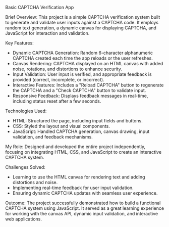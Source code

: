 Basic CAPTCHA Verification App

Brief Overview:
This project is a simple CAPTCHA verification system built to generate and validate user inputs against a CAPTCHA code. It employs random text generation, a dynamic canvas for displaying CAPTCHA, and JavaScript for interaction and validation.

Key Features:
- Dynamic CAPTCHA Generation: Random 6-character alphanumeric CAPTCHA created each time the app reloads or 
  the user refreshes.
- Canvas Rendering: CAPTCHA displayed on an HTML canvas with added noise, rotations, and distortions to 
  enhance security.
- Input Validation: User input is verified, and appropriate feedback is provided (correct, incomplete, or 
  incorrect).
- Interactive Features: Includes a "Reload CAPTCHA" button to regenerate the CAPTCHA and a "Check CAPTCHA" 
  button to validate input.
- Responsive Feedback: Displays feedback messages in real-time, including status reset after a few seconds.

Technologies Used:
- HTML: Structured the page, including input fields and buttons.
- CSS: Styled the layout and visual components.
- JavaScript: Handled CAPTCHA generation, canvas drawing, input validation, and feedback mechanisms.

My Role:
Designed and developed the entire project independently, focusing on integrating HTML, CSS, and JavaScript to create an interactive CAPTCHA system.

Challenges Solved:
- Learning to use the HTML canvas for rendering text and adding distortions and noise.
- Implementing real-time feedback for user input validation.
- Ensuring dynamic CAPTCHA updates with seamless user experience.

Outcome:
The project successfully demonstrated how to build a functional CAPTCHA system using JavaScript. It served as a great learning experience for working with the canvas API, dynamic input validation, and interactive web applications.
